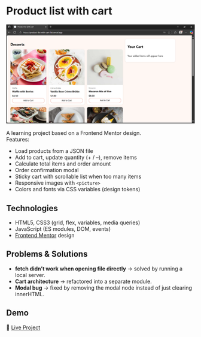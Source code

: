 # Product list with cart

![Preview](./preview.png)

A learning project based on a Frontend Mentor design.  
Features:
- Load products from a JSON file
- Add to cart, update quantity (+ / –), remove items
- Calculate total items and order amount
- Order confirmation modal
- Sticky cart with scrollable list when too many items
- Responsive images with `<picture>`
- Colors and fonts via CSS variables (design tokens)

## Technologies
- HTML5, CSS3 (grid, flex, variables, media queries)
- JavaScript (ES modules, DOM, events)
- [Frontend Mentor](https://www.frontendmentor.io/) design

## Problems & Solutions
- **fetch didn’t work when opening file directly** → solved by running a local server.  
- **Cart architecture** → refactored into a separate module.  
- **Modal bug** → fixed by removing the modal node instead of just clearing innerHTML.  

## Demo  
🔗 [Live Project](https://product-list-with-cart-list.vercel.app/)

